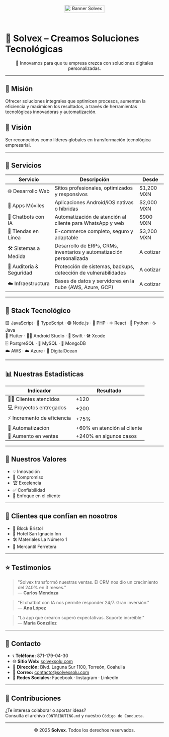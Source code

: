 <p align="center">
  <a href="https://res.cloudinary.com/ddy9zirpm/video/upload/v1751040232/45963-447087626_bwps3h.mp4" target="_blank">
    <image src="https://res.cloudinary.com/ddy9zirpm/image/upload/v1750448489/LogoSolvex_wsvusu.jpg" alt="Banner Solvex" style="width:50%; max-height:50px; object-fit:cover;">
  </a>
</p>

# 🧠 Solvex – Creamos Soluciones Tecnológicas

<p align="center">
🚀 Innovamos para que tu empresa crezca con soluciones digitales personalizadas.
</p>

---

## 🎯 Misión

Ofrecer soluciones integrales que optimicen procesos, aumenten la eficiencia y maximicen los resultados, a través de herramientas tecnológicas innovadoras y automatización.

## 🌟 Visión

Ser reconocidos como líderes globales en transformación tecnológica empresarial.

---

## 💼 Servicios

| Servicio                 | Descripción                                                                 | Desde         |
|--------------------------|-----------------------------------------------------------------------------|---------------|
| 🌐 Desarrollo Web        | Sitios profesionales, optimizados y responsivos                             | $1,200 MXN    |
| 📱 Apps Móviles          | Aplicaciones Android/iOS nativas o híbridas                                 | $2,000 MXN    |
| 🤖 Chatbots con IA       | Automatización de atención al cliente para WhatsApp y web                   | $900 MXN      |
| 🛒 Tiendas en Línea      | E-commerce completo, seguro y adaptable                                     | $3,200 MXN    |
| 🛠 Sistemas a Medida     | Desarrollo de ERPs, CRMs, inventarios y automatización personalizada        | A cotizar     |
| 🔐 Auditoría & Seguridad | Protección de sistemas, backups, detección de vulnerabilidades              | A cotizar     |
| ☁️ Infraestructura       | Bases de datos y servidores en la nube (AWS, Azure, GCP)                    | A cotizar     |

---

## 🧰 Stack Tecnológico

<p align="center">
  
🟨 JavaScript · 🔵 TypeScript · 🟢 Node.js · 🐘 PHP · ⚛️ React · 🐍 Python · ☕ Java  
📱 Flutter · 🧑‍💻 Android Studio · 🍎 Swift · 🛠️ Xcode  
🗄️ PostgreSQL · 🐬 MySQL · 🍃 MongoDB  
☁️ AWS · ☁️ Azure · 🌊 DigitalOcean

</p>

---

## 📊 Nuestras Estadísticas

| Indicador                   | Resultado               |
|----------------------------|-------------------------|
| 🧑‍💼 Clientes atendidos     | +120                    |
| 💻 Proyectos entregados     | +200                    |
| ⚡ Incremento de eficiencia | +75%                    |
| 🧠 Automatización           | +60% en atención al cliente |
| 🚀 Aumento en ventas        | +240% en algunos casos  |

---

## 💎 Nuestros Valores

- 💡 Innovación  
- 🤝 Compromiso  
- 🏆 Excelencia  
- ✅ Confiabilidad  
- 👥 Enfoque en el cliente

---

## 👥 Clientes que confían en nosotros

- 🧱 Block Bristol  
- 🏨 Hotel San Ignacio Inn  
- 🛠 Materiales La Número 1  
- 🔧 Mercantil Ferretera

---

## ⭐ Testimonios

> "Solvex transformó nuestras ventas. El CRM nos dio un crecimiento del 240% en 3 meses."  
> — **Carlos Mendoza**

> "El chatbot con IA nos permite responder 24/7. Gran inversión."  
> — **Ana López**

> "La app que crearon superó expectativas. Soporte increíble."  
> — **María González**

---

## 📍 Contacto

- 📞 **Teléfono:** 871-179-04-30  
- 🌐 **Sitio Web:** [solvexsolu.com](https://solvexsolu.com)  
- 📍 **Dirección:** Blvd. Laguna Sur 1100, Torreón, Coahuila  
- 📧 **Correo:** contacto@solvexsolu.com  
- 📱 **Redes Sociales:** Facebook · Instagram · LinkedIn

---

## 🤝 Contribuciones

¿Te interesa colaborar o aportar ideas?  
Consulta el archivo `CONTRIBUTING.md` y nuestro `Código de Conducta`.

---

<p align="center">
  © 2025 <strong>Solvex</strong>. Todos los derechos reservados.
</p>
